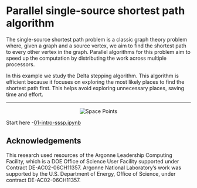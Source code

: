 # Parallel single-source shortest path algorithm 

The single-source shortest path problem is a classic graph theory problem where, given a graph and a source vertex, we aim to find the shortest path to every other vertex in the graph. Parallel algorithms for this problem aim to speed up the computation by distributing the work across multiple processors.

In this example we study the Delta stepping algorithm. This algorithm is efficient because it focuses on exploring the most likely places to find the shortest path first. This helps avoid exploring unnecessary places, saving time and effort.

<hr>  
<p align="center">
  <img src="animation/MovingVertices.gif" alt="Space Points">
</p>

Start here
-[01-intro-sssp.ipynb](01-intro-sssp.ipynb)

## Acknowledgements
This research used resources of the Argonne Leadership Computing Facility, which is a DOE Office of Science User Facility supported under Contract DE-AC02-06CH11357. Argonne National Laboratory’s work was supported by the U.S. Department of Energy, Office of Science, under contract DE-AC02-06CH11357.
